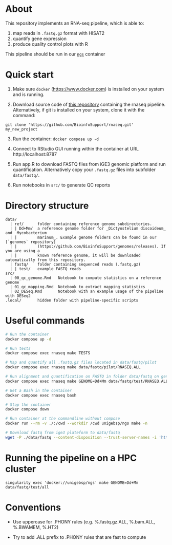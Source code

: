 

# About
This repository implements an RNA-seq pipeline, which is able to:

 1. map reads in `.fastq.gz` format with HISAT2
 2. quantify gene expression
 3. produce quality control plots with R

This pipeline should be run in our [`ngs`](https://github.com/BioinfoSupport/ngs) container 


# Quick start

 1) Make sure `docker` (https://www.docker.com) is installed on your system and is running.

 2) Download source code of [this repository](https://github.com/BioinfoSupport/rnaseq/releases) containing the rnaseq pipeline. Alternatively, if git is installed on your system, clone it with the command:
```
git clone 'https://github.com/BioinfoSupport/rnaseq.git' my_new_project
```

 3) Run the container: `docker compose up -d`

 4) Connect to RStudio GUI running within the container at URL http://localhost:8787
  
 5) Run app.R to download FASTQ files from iGE3 genomic platform and run quantification. Alternatively copy your `.fastq.gz` files into subfolder `data/fastq/`.

 6) Run notebooks in `src/` to generate QC reports
 


# Directory structure

```
data/
  | ref/      folder containing reference genome subdirectories. 
  | | Dd+Mm/  a reference genome folder for _Dictyostelium discoideum_ and _Mycobacterium
  | |         marinum_. Example genome folders can be found in our [`genomes` repository]
  | |         (https://github.com/BioinfoSupport/genomes/releases). If you are using a
  | |         known reference genome, it will be downloaded automatically from this repository.
  | fastq/    folder containing sequenced reads (.fastq.gz)
  | | test/   example FASTQ reads
src/
  | 00_qc_genome.Rmd   Notebook to compute statistics on a reference genome
  | 01_qc_mapping.Rmd  Notebook to extract mapping statistics
  | 02_DESeq.Rmd       Notebook with an example usage of the pipeline with DESeq2  
.local/       hidden folder with pipeline-specific scripts
```
 


# Useful commands
```bash
# Run the container 
docker compose up -d

# Run tests
docker compose exec rnaseq make TESTS

# Map and quantify all .fastq.gz files located in data/fastq/pilot
docker compose exec rnaseq make data/fastq/pilot/RNASEQ.ALL

# Run alignment and quantification on FASTQ in folder data/fastq on genome Dd+Mm (with automatic download of the genome)
docker compose exec rnaseq make GENOME=Dd+Mm data/fastq/test/RNASEQ.ALL

# Get a Bash in the container
docker compose exec rnaseq bash

# Stop the container
docker compose down

# Run container at the commandline without compose 
docker run --rm -v ./:/cwd --workdir /cwd unigebsp/ngs make -n

# Download fastq from ige3 plateform to data/fastq
wget -P ./data/fastq --content-disposition --trust-server-names -i 'https://data.ige3.genomics.unige.ch/dataset/download/xxxxxxx.txt'
```


# Running the pipeline on a HPC cluster
```
singularity exec 'docker://unigebsp/ngs' make GENOME=Dd+Mm data/fastq/test/all
```



# Conventions

- Use uppercase for .PHONY rules (e.g. %.fastq.gz.ALL, %.bam.ALL, %.BWAMEM, %.HT2)

- Try to add .ALL prefix to .PHONY rules that are fast to compute



